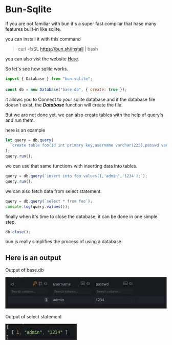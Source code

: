 # Bun-Sqlite

If you are not familiar with bun it's a super fast compilar that hase many features built-in like sqlite.

you can install it with this command

> curl -fsSL https://bun.sh/install | bash

you can also vist the website [Here](https://bun.sh/).

So let's see how sqlite works.

```js
import { Database } from "bun:sqlite";

const db = new Database("base.db", { create: true });
```

it allows you to Connect to your sqlite database and if the database file doesn't exist, the **_Database_** function will create the file.

But we are not done yet, we can also create tables with the help of query's and run them.

here is an example

```js
let query = db.query(
  `create table foo(id int primary key,username varchar(225),passwd varchar(225));`
);
query.run();
```

we can use that same functions with inserting data into tables.

```js
query = db.query(`insert into foo values(1,'admin','1234');`);
query.run();
```

we can also fetch data from select statement.

```js
query = db.query(`select * from foo`);
console.log(query.values());
```

finally when it's time to close the database, it can be done in one simple step.

```js
db.close();
```

bun.js really simplifies the process of using a database.

## Here is an output

Output of base.db

![output-1](Output-1.webp)

Output of select statement

![output-2](Output-2.webp)
